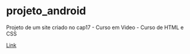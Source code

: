 # projeto_android
Projeto de um site criado no cap17 - Curso em Video - Curso de HTML e CSS

<a href="https://matheussouzaramos.github.io/projeto_android/" target="_blank" >Link</a>

